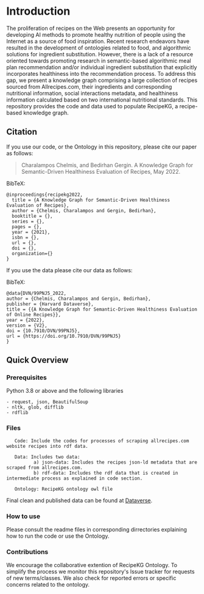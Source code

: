 # Introduction
The proliferation of recipes on the Web presents an opportunity for developing AI methods to promote healthy nutrition of people using the Internet as a source of food inspiration. Recent research endeavors have resulted in the development of ontologies related to food, and algorithmic solutions for ingredient substitution. However, there is a lack of a resource oriented towards promoting research in semantic-based algorithmic meal plan recommendation and/or individual ingredient substitution that explicitly incorporates healthiness into the recommendation process. To address this gap, we present a knowledge graph comprising a large collection of recipes sourced from Allrecipes.com, their ingredients and corresponding nutritional information, social interactions metadata, and healthiness information calculated based on two international nutritional standards. This repository provides the code and data used to populate RecipeKG, a recipe-based knowledge graph.

## Citation
If you use our code, or the Ontology in this repository, please cite our paper as follows:
> Charalampos Chelmis, and Bedirhan Gergin. A Knowledge Graph for Semantic-Driven Healthiness Evaluation of Recipes, May 2022.

BibTeX:
``` 
@inproceedings{recipekg2022,
  title = {A Knowledge Graph for Semantic-Driven Healthiness Evaluation of Recipes},
  author = {Chelmis, Charalampos and Gergin, Bedirhan},
  booktitle = {},
  series = {},
  pages = {},
  year = {2021},
  isbn = {},
  url = {},
  doi = {},
  organization={}
}
```

If you use the data please cite our data as follows:

BibTeX:
``` 
@data{DVN/99PNJ5_2022,
author = {Chelmis, Charalampos and Gergin, Bedirhan},
publisher = {Harvard Dataverse},
title = {{A Knowledge Graph for Semantic-Driven Healthiness Evaluation of Online Recipes}},
year = {2022},
version = {V2},
doi = {10.7910/DVN/99PNJ5},
url = {https://doi.org/10.7910/DVN/99PNJ5}
}
```

## Quick Overview



### Prerequisites
Python 3.8 or above and the following libraries

```
- request, json, BeautifulSoup
- nltk, glob, difflib
- rdflib
```

### Files
```
   Code: Include the codes for processes of scraping allrecipes.com website recipes into rdf data.

   Data: Includes two data: 
          a) json-data: Includes the recipes json-ld metadata that are scraped from allrecipes.com.  
          b) rdf-data: Includes the rdf data that is created in intermediate process as explained in code section.
            
   Ontology: RecipeKG ontology owl file 

```
Final clean and published data can be found at [Dataverse](https://doi.org/10.7910/DVN/99PNJ5).

### How to use

Please consult the readme files in corresponding dirrectories explaining how to run the code or use the Ontology.


### Contributions 
We encourage the collaborative extention of RecipeKG Ontology. To simplify the process we monitor this repository's Issue tracker for requests of new terms/classes. We also check for reported errors or specific concerns related to the ontology.

